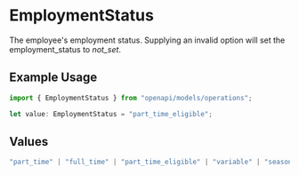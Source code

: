 # EmploymentStatus

The employee's employment status. Supplying an invalid option will set the employment_status to *not_set*.

## Example Usage

```typescript
import { EmploymentStatus } from "openapi/models/operations";

let value: EmploymentStatus = "part_time_eligible";
```

## Values

```typescript
"part_time" | "full_time" | "part_time_eligible" | "variable" | "seasonal" | "not_set"
```